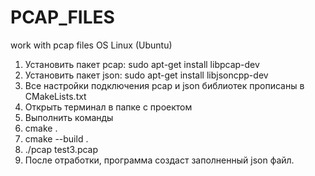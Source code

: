 # PCAP_FILES
work with pcap files 
OS Linux (Ubuntu)
1. Установить пакет pcap: sudo apt-get install libpcap-dev
2. Установить пакет json: sudo apt-get install libjsoncpp-dev
3. Все настройки подключения pcap и json библиотек прописаны в CMakeLists.txt
4. Открыть терминал в папке с проектом
5. Выполнить команды
6. cmake .
7. cmake --build .
8. ./pcap test3.pcap
9. После отработки, программа создаст заполненный json файл. 
